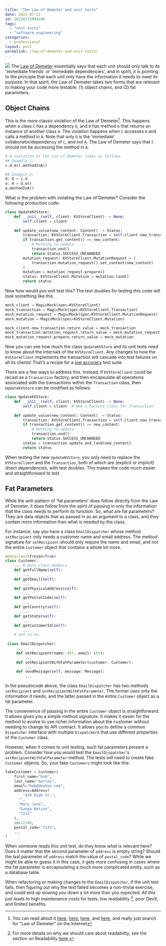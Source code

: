 ```yaml
---
title: "The Law of Demeter and unit tests"
date: 2022-07-22
id: 20220722094246
tags:
  - "unit tests"
  - "software engineering"
categories:
  - professional
layout: post
permalink: /law-of-demeter-and-unit-tests/
...
```

![](/images/demeter-sketch-bw.jpg)
The [Law of Demeter](https://en.wikipedia.org/wiki/Law_of_Demeter) essentially says that each unit should only talk to its 'immediate friends' or 'immediate dependencies', and in spirit, it is pointing to the principle that each unit only have the information it needs to meet its purpose. In that spirit, the Law of Demeter takes two forms that are relevant to making your code more testable: (1) object chains, and (2) fat parameters.

## Object Chains

This is the more classic violation of the Law of Demeter[^1]. This happens when a class `C` has a dependency `D`, and `D` has method `m` that returns an instance of another class `A`. The violation happens when `C` accesses `A` and calls a method in `A`. Note that only `D` is the 'immediate' collaborator/dependency of `C`, and not `A`. The Law of Demeter says that `C` should not be accessing the method in `A`.

```python
# A violation of the Law of Demeter looks as follows.
## Example 1:
c.d.m().methodInA()

## Example 2:
d: D = c.d
a: A = d.m()
a.methodInA()
```

What is the problem with violating the Law of Demeter?  Consider the following production code:
```python
class UpdateKVStore:
    def __init__(self, client: KVStoreClient) -> None:
        self.client = client
        
    def update_value(new_content: Content) -> Status:
        transaction: KVStoreClient.Transaction = self.client.new_transaction()
        if transaction.get_content() == new_content:
            # Nothing to update
            transaction.end()
            return Status.SUCCESS_UNCHANGED
        mutation_request: KVStoreClient.MutationRequest = (
            transaction.mutation_request().set_content(new_content)
        )
        mutation = mutation_request.prepare()
        status: KVStoreClient.Mutation = mutation.land()
        return status
```

Now how would you unit test this? The test doubles for testing this code will look something like this
```python
mock_client = MagicMock(spec=KVStoreClient)
mock_transaction = MagicMock(spec=KVStoreClient.Transaction)
mock_mutation_request = MagicMock(spec=KVStoreClient.MutationRequest)
mock_mutation = MagicMock(spec=KVStoreClient.Mutation)

mock_client.new_transaction.return_value = mock_transaction
mock_transaction.mutation_request.return_value = mock_mutation_request
mock_mutation_request.prepare.return_value = mock_mutation
```

Now you can see how much the class `UpdateKVStore` and its unit tests need to know about the internals of the `KVStoreClient`. Any changes to how the `KVStoreClient` implements the transaction will cascade into test failures on all its clients! That's a recipe for a [low accuracy](https://srikanth.sastry.name/unit-test-attributes-and-their-trade-offs/) test suite.

There are a few ways to address this. Instead, if `KVStoreClient` could be recast as a `Transaction` factory, and then encapsulate all operations associated with the transactions within the `Transaction` class, then `UpdateKVStore` can be modified as follows:

```python
class UpdateKVStore:
    def __init__(self, client: KVStoreClient) -> None:
        self.client = client  # Now a Factory class for Transaction.
        
    def update_value(new_content: Content) -> Status:
        transaction: KVStoreClient.Transaction = self.client.new_transaction()
        if transaction.get_content() == new_content:
            # Nothing to update
            transaction.end()
            return Status.SUCCESS_UNCHANGED
        status = transaction.update_and_land(new_content)
        return status
```

When testing the new `UpdateKVStore`, you only need to replace the `KVStoreClient` and the `Transaction`, both of which are (explicit or implicit) direct dependencies, with test doubles. This makes the code much easier and straightforward to test.

##  Fat Parameters

While the anti-pattern of 'fat parameters' does follow directly from the Law of Demeter, it does follow from the spirit of passing in only the information that the class needs to perform its function. So, what are fat parameters? They are data objects that as passed in as an argument to a class, and they contain more information than what is needed by the class.

For instance, say you have a class `EmailDispatcher` whose method `setRecipient` only needs a customer name and email address. The method signature for `setRecipient` should only require the name and email, and not the entire `Customer` object that contains a whole lot more.

```python
@dataclass(frozen=True)
class Customer:
    ... # data class members.
    def getFullName(self):
        ...
    def getEmail(self):
        ...
    def getPhysicalAddress(self):
        ...
    def getPostalCode(self):
        ...
    def getCountry(self):
        ...
    def getState(self):
        ...
    def getCustomerId(self):
        ...
    # and so on.
    
 class EmailDispatcher:
     ...
     def setRecipient(name: str, email: str):
         ...
     def setRecipientWithFatParameter(customer: Customer):
         ...
     def sendMessage(self, message: Message):
         ...
```

In the pseudocode above, the class `EmailDispatcher` has two methods `setRecipient` and `setRecipientWithFatParameter`. The former uses only the information it needs, and the latter passed in the entire `Customer` object as a fat parameter.

The convenience of passing in the entire `Customer` object is straightforward. It allows gives you a simple method signature. It makes it easier for the method to evolve to use richer information about the customer without needing to change its API contract. It allows you to define a common `Dispatcher` interface with multiple `Dispatcher`s that use different properties of the `Customer` class. 

However, when it comes to unit testing, such fat parameters present a problem. Consider how you would test the `EmailDispatcher`'s `setRecipientWithFatParameter` method. The tests will need to create fake `Customer` objects. So, your fake `Customers` might look like this:
```python
fakeCustomer = Customer(
    first_name="bob",
    last_name="marley", 
    email="bob@doobie.com", 
    address=Address(
        "420 High St.", 
      "", 
      "Mary Jane", 
      "Ganga Nation", 
      "7232"
    ), 
    id=12345, 
    postal_code="7232", 
    ...
)
```

When someone reads this unit test, do they know what is relevant here? Does it matter that the second parameter of `address` is empty string? Should the last parameter of `address` match the value of `postal_code`? While we might be able to guess it in this case, it gets more confusing in cases where the fat parameter is encapsulating a much more complicated entity, such as a database table. 

When refactoring or making changes to the `EmailDispatcher`, if the unit test fails, then figuring out why the test failed becomes a non-trivial exercise, and could end up slowing you down a lot more than you expected. All this just leads to high maintenance costs for tests, low readability [^2], poor DevX, and limited benefits.

[^1]: You can read about it [here](https://wouterdekort.com/2012/03/27/unit-testing-hell-or-heaven/), [here](https://hermanradtke.com/2010/01/17/unit-testing-and-the-law-of-demeter.html/), [here](https://wiki.c2.com/?LawOfDemeterMakesUnitTestsEasier), and [here](https://testing.googleblog.com/2008/07/breaking-law-of-demeter-is-like-looking.html), and really just search for "Law of Demeter" on the Internet

[^2]: For more details on why we should care about readability, see the section on Readability [here](https://srikanth.sastry.name/dry-unit-tests-are-bad/).

